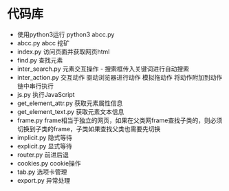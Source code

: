 # 代码库

* 使用python3运行   python3 abcc.py
* abcc.py   abcc 挖矿 
* index.py  访问页面并获取网页html
* find.py   查找元素
* inter_search.py 元素交互操作 - 搜索框传入关键词进行自动搜索
* inter_action.py 交互动作 驱动浏览器进行动作 模拟拖动作 将动作附加到动作链中串行执行
* js.py 执行JavaScript
* get_element_attr.py 获取元素属性信息
* get_element_text.py 获取元素文本信息
* frame.py frame相当于独立的网页，如果在父类网frame查找子类的，则必须切换到子类的frame，子类如果查找父类也需要先切换
* implicit.py 隐式等待
* explicit.py 显式等待
* router.py   前进后退
* cookies.py  cookie操作
* tab.py      选项卡管理
* export.py   异常处理
